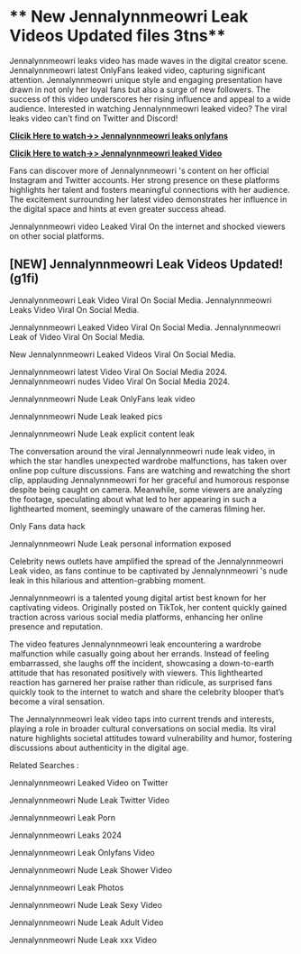 
# ** New Jennalynnmeowri Leak Videos Updated files 3tns** #

  Jennalynnmeowri  leaks video has made waves in the digital creator scene.  Jennalynnmeowri  latest OnlyFans leaked video, capturing significant attention.  Jennalynnmeowri  unique style and engaging presentation have drawn in not only her loyal fans but also a surge of new followers. The success of this video underscores her rising influence and appeal to a wide audience. Interested in watching Jennalynnmeowri  leaked video? The viral leaks video can't find on Twitter and Discord!

**[Clicik Here to watch->>  Jennalynnmeowri  leaks onlyfans ](http://xflirt.top)**

**[Clicik Here to watch->>  Jennalynnmeowri  leaked Video](http://xflirt.top)**

Fans can discover more of Jennalynnmeowri 's content on her official Instagram and Twitter accounts. Her strong presence on these platforms highlights her talent and fosters meaningful connections with her audience. The excitement surrounding her latest video demonstrates her influence in the digital space and hints at even greater success ahead.

  Jennalynnmeowri  video Leaked Viral On the internet and shocked viewers on other social platforms.

## [NEW] Jennalynnmeowri  Leak Videos Updated!  (g1fi) ##

  Jennalynnmeowri  Leak Video Viral On Social Media.  Jennalynnmeowri  Leaks Video Viral On Social Media.

  Jennalynnmeowri  Leaked Video Viral On Social Media.  Jennalynnmeowri  Leak of Video Viral On Social Media.

New Jennalynnmeowri  Leaked Videos Viral On Social Media.

  Jennalynnmeowri  latest Video Viral On Social Media 2024.  Jennalynnmeowri  nudes Video Viral On Social Media 2024.

  Jennalynnmeowri  Nude Leak OnlyFans leak video

  Jennalynnmeowri  Nude Leak leaked pics

  Jennalynnmeowri  Nude Leak explicit content leak

The conversation around the viral Jennalynnmeowri  nude leak video, in which the star handles unexpected wardrobe malfunctions, has taken over online pop culture discussions. Fans are watching and rewatching the short clip, applauding Jennalynnmeowri  for her graceful and humorous response despite being caught on camera. Meanwhile, some viewers are analyzing the footage, speculating about what led to her appearing in such a lighthearted moment, seemingly unaware of the cameras filming her.

Only Fans data hack

  Jennalynnmeowri  Nude Leak personal information exposed

Celebrity news outlets have amplified the spread of the Jennalynnmeowri  Leak video, as fans continue to be captivated by Jennalynnmeowri 's nude leak in this hilarious and attention-grabbing moment.

  Jennalynnmeowri  is a talented young digital artist best known for her captivating videos. Originally posted on TikTok, her content quickly gained traction across various social media platforms, enhancing her online presence and reputation.

The video features Jennalynnmeowri  leak encountering a wardrobe malfunction while casually going about her errands. Instead of feeling embarrassed, she laughs off the incident, showcasing a down-to-earth attitude that has resonated positively with viewers. This lighthearted reaction has garnered her praise rather than ridicule, as surprised fans quickly took to the internet to watch and share the celebrity blooper that’s become a viral sensation.

The Jennalynnmeowri  leak video taps into current trends and interests, playing a role in broader cultural conversations on social media. Its viral nature highlights societal attitudes toward vulnerability and humor, fostering discussions about authenticity in the digital age.

Related Searches :

  Jennalynnmeowri  Leaked Video on Twitter

  Jennalynnmeowri  Nude Leak Twitter Video

  Jennalynnmeowri  Leak Porn

  Jennalynnmeowri  Leaks 2024

  Jennalynnmeowri  Leak Onlyfans Video

  Jennalynnmeowri  Nude Leak Shower Video

  Jennalynnmeowri  Leak Photos

  Jennalynnmeowri  Nude Leak Sexy Video

  Jennalynnmeowri  Nude Leak Adult Video

  Jennalynnmeowri  Nude Leak xxx Video


